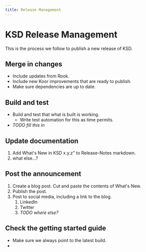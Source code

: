 ```yaml
---
title: Release Management
---
```


# KSD Release Management

This is the process we follow to publish a new release of KSD.

## Merge in changes

* Include updates from Rook.
* Include new Koor improvements that are ready to publish.
* Make sure dependencies are up to date.

## Build and test

* Build and test that what is built is working.
  * Write test automation for this as time permits.
* *TODO fill this in*

## Update documentation

1. Add What's New in KSD x.y.z" to Release-Notes markdown.
2. what else...?

## Post the announcement

1. Create a blog post. Cut and paste the contents of What's New.
2. Publish the post.
3. Post to social media, including a link to the blog.
   1. LinkedIn
   2. Twitter
   3. *TODO where else?*

## Check the getting started guide

* Make sure we always point to the latest build.
* 